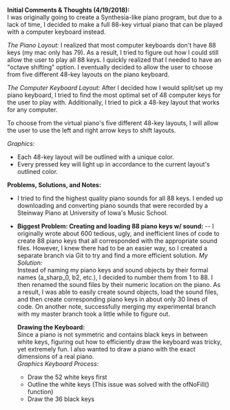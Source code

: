 **Initial Comments & Thoughts (4/19/2018):**  
I was originally going to create a Synthesia-like piano program, but due to
a lack of time, I decided to make a full 88-key virtual piano that can
be played with a computer keyboard instead.  

*The Piano Layout:*
I realized that most computer keyboards don't have 88 keys (my mac only has 79).
As a result, I tried to figure out how I could still allow the user to play all
88 keys. I quickly realized that I needed to have an "octave shifting" option.
I eventually decided to allow the user to choose from five different 48-key
layouts on the piano keyboard.  

*The Computer Keyboard Layout:*
After I decided how I would split/set up my piano keyboard, I tried to find the
most optimal set of 48 computer keys for the user to play with. Additionally, I
tried to pick a 48-key layout that works for any computer.  

To choose from the virtual piano's five different 48-key layouts, I will allow
the user to use the left and right arrow keys to shift layouts.  

*Graphics:*
- Each 48-key layout will be outlined with a unique color.
- Every pressed key will light up in accordance to the current layout's outlined color.  

**Problems, Solutions, and Notes:**
- I tried to find the highest quality piano sounds for all 88 keys. I ended up
downloading and converting piano sounds that were recorded by a Steinway Piano
at University of Iowa's Music School.

- **Biggest Problem: Creating and loading 88 piano keys w/ sound:**
  -- I originally wrote about 600 tedious, ugly, and inefficient lines of code to
  create 88 piano keys that all corresponded with the appropriate sound files. However,
  I knew there had to be an easier way, so I created a separate branch via Git to
  try and find a more efficient solution.
  *My Solution:*  
  Instead of naming my piano keys and sound objects by their formal names (a_sharp_0, b2, etc.),
  I decided to number them from 1 to 88. I then renamed the sound files by their
  numeric location on the piano. As a result, I was able to easily create sound objects,
  load the sound files, and then create corresponding piano keys in about only 30
  lines of code. On another note, successfully merging my experimental branch with my master branch
  took a little while to figure out.  

  **Drawing the Keyboard:**  
  Since a piano is not symmetric and contains black keys in between white keys,
  figuring out how to efficiently draw the keyboard was tricky, yet extremely fun.
  I also wanted to draw a piano with the exact dimensions of a real piano.  
  *Graphics Keyboard Process:*
  - Draw the 52 white keys first
  - Outline the white keys (This issue was solved with the ofNoFill() function)
  - Draw the 36 black keys
